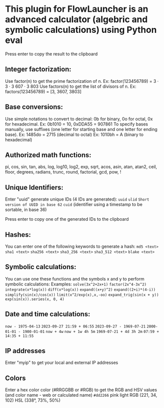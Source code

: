 # This plugin for FlowLauncher is an advanced calculator (algebric and symbolic calculations) using Python eval
Press enter to copy the result to the clipboard

## Integer factorization:
Use factor(n) to get the prime factorization of n. Ex: factor(123456789) = 3 · 3 · 3 607 · 3 803
Use factors(n) to get the list of divisors of n. Ex: factors(123456789) = [3, 3607, 3803]

## Base conversions:
Use simple notations to convert to decimal: 0b for binary, 0o for octal, 0x for hexadecimal.
Ex: 0b1010 = 10, 0xDDA55 = 907861
To specify bases manually, use suffixes (one letter for starting base and one letter for ending base).
Ex: 1485do = 2715 (decimal to octal)
Ex: 1010bh = A (binary to hexadecimal)

## Authorized math functions:
pi, cos, sin, tan, abs, log, log10, log2, exp, sqrt, acos, asin, atan, atan2, ceil,
floor, degrees, radians, trunc, round, factorial, gcd, pow, !

## Unique Identifiers:
Enter "uuid" generate unique IDs (4 IDs are generated):
`uuid`
`ulid`
`Short version of UUID in base 62`
`cuid` (identifier using a timestamp to be sortable, in base 36)

Press enter to copy one of the generated IDs to the clipboard

## Hashes:
You can enter one of the following keywords to generate a hash:
`md5 <text>`
`sha1 <text>`
`sha256 <text>`
`sha3_256 <text>`
`sha3_512 <text>`
`blake <text>`

## Symbolic calculations:
You can use one these functions and the symbols x and y to perform symbolic calculations:
Examples:
`solve(3x^2+2x+1)`
`factor(2x^4-3x^2)`
`integrate(x*log(x))`
`diff(x*log(x))`
`expand((x+y)^2)`
`expand((2+i)*(4-i))`
`simplify(sin(x)/cos(x))`
`limit(x^2/exp(x),x,-oo)`
`expand_trig(sin(x + y))`
`exp(sin(x)).series(x, 0, 4)`

## Date and time calculations:

`now - 1975-04-13`
`2023-09-27 21:59 + 06:55`
`2023-09-27 - 1969-07-21`
`2000-01-01 - 1900-01-01`
`now + 4w`
`now + 1w 4h 5m`
`1969-07-21 + 4d 3h 2m`
`07:59 + 14:35 + 11:55`


## IP addresses

Enter "myip" to get your local and external IP addresses


## Colors

Enter a hex color color (#RRGGBB or #RGB) to get the RGB and HSV values (and color name - web or calculated name)
`#dd2266` pink light   RGB (221, 34, 102)   HSL (338°, 73%, 50%)
